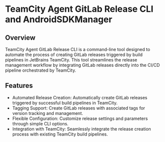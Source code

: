 # TeamCity Agent GitLab Release CLI and AndroidSDKManager

## Overview
TeamCity Agent GitLab Release CLI is a command-line tool designed to automate the process of creating GitLab releases triggered by build pipelines in JetBrains TeamCity. This tool streamlines the release management workflow by integrating GitLab releases directly into the CI/CD pipeline orchestrated by TeamCity.

## Features
- Automated Release Creation: Automatically create GitLab releases triggered by successful build pipelines in TeamCity.
- Tagging Support: Create GitLab releases with associated tags for version tracking and management.
- Flexible Configuration: Customize release settings and parameters through simple CLI options.
- Integration with TeamCity: Seamlessly integrate the release creation process with existing TeamCity build pipelines.
